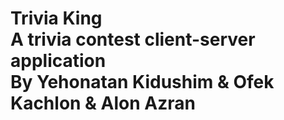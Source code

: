 # Trivia King </br> A trivia contest client-server application </br> By Yehonatan Kidushim & Ofek Kachlon & Alon Azran
